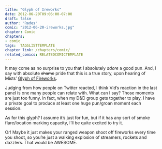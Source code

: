 ```yaml
---
title: "Glyph of Ireworks"
date: 2012-06-20T09:06:00-07:00
draft: false
author: "Rades"
comic: "2012-06-20-ireworks.jpg"
chapter: Comic
chapters:
- comic
tags:  TAGSLISTTEMPLATE
chapter_link: /chapters/comic/
related_comics: RELATEDCOMICTEMPLATE
---
```


It may come as no surprise to you that I absolutely *adore* a good pun. And, I say with absolute <strike>shame</strike> pride that this is a true story, upon hearing of Mists’ [Glyph of Fireworks](http://mop.wowhead.com/spell=57903). 


Judging from how people on Twitter reacted, I think Vid’s reaction in the last panel is one many people can relate with. What can I say? Those moments are just too funny. In fact, when my D&amp;D group gets together to play, I have a private goal to produce at least one huge pun/groan moment each session.


As for this glyph? I assume it’s just for fun, but if it has any sort of smoke flare/location marking capacity, I’ll be quite excited to try it. 


Or! Maybe it just makes your ranged weapon shoot off fireworks every time you shoot, so you’re just a walking explosion of streamers, rockets and dazzlers. That would be AWESOME.

